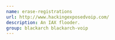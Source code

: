 ```yaml
---
name: erase-registrations
url: http://www.hackingexposedvoip.com/
description: An IAX flooder.
group: blackarch blackarch-voip
---
```

